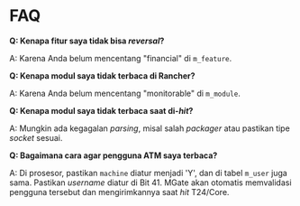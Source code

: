 # FAQ

**Q: Kenapa fitur saya tidak bisa *reversal*?**

A: Karena Anda belum mencentang "financial" di `m_feature`.


**Q: Kenapa modul saya tidak terbaca di Rancher?**

A: Karena Anda belum mencentang "monitorable" di `m_module`.


**Q: Kenapa modul saya tidak terbaca saat di-*hit*?**

A: Mungkin ada kegagalan *parsing*, misal salah *packager* atau pastikan tipe *socket* sesuai.


**Q: Bagaimana cara agar pengguna ATM saya terbaca?**

A: Di prosesor, pastikan `machine` diatur menjadi 'Y', dan di tabel `m_user` juga sama. Pastikan *username* diatur di Bit 41. MGate akan otomatis memvalidasi pengguna tersebut dan mengirimkannya saat *hit* T24/Core.
